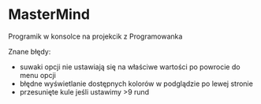 # MasterMind

Programik w konsolce na projekcik z Programowanka

Znane błędy:
- suwaki opcji nie ustawiają się na właściwe wartości po powrocie do menu opcji
- błędne wyświetlanie dostępnych kolorów w podglądzie po lewej stronie
- przesunięte kule jeśli ustawimy >9 rund
